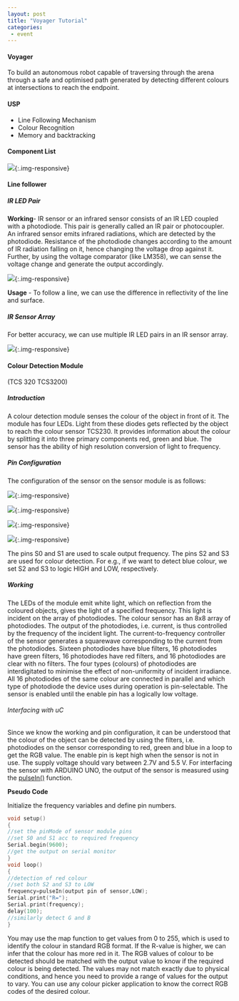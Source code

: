 ```yaml
---
layout: post
title: "Voyager Tutorial"
categories:
 - event
---
```


#### Voyager

To build an autonomous robot capable of traversing through the arena through a safe and optimised path generated by detecting different colours at intersections to reach the endpoint.

#### USP

*   Line Following Mechanism
*   Colour Recognition
*   Memory and backtracking

#### Component List 

![](/img/tutorial/event/voyager/componentlist.png){:.img-responsive}

#### Line follower

##### IR LED Pair

**Working**- IR sensor or an infrared sensor consists of an IR LED coupled with a photodiode. This pair is generally called an IR pair or photocoupler. An infrared sensor emits infrared radiations, which are detected by the photodiode. Resistance of the photodiode changes according to the amount of IR radiation falling on it, hence changing the voltage drop against it. Further, by using the voltage comparator (like LM358), we can sense the voltage change and generate the output accordingly.

![](/img/tutorial/event/voyager/IR.png){:.img-responsive}

**Usage** - To follow a line, we can use the difference in reflectivity of the line and surface.

##### IR Sensor Array

For better accuracy, we can use multiple IR LED pairs in an IR sensor array.

![](/img/tutorial/event/voyager/array.png){:.img-responsive}


#### Colour Detection Module
(TCS 320 TCS3200)


##### Introduction

A colour detection module senses the colour of the object in front of it. The module has four LEDs. Light from these diodes gets reflected by the object to reach the colour sensor TCS230. It provides information about the colour by splitting it into three primary components red, green and blue. The sensor has the ability of high resolution conversion of light to frequency.


##### Pin Configuration

The configuration of the sensor on the sensor module is as follows:

![](/img/tutorial/event/voyager/image_0.png){:.img-responsive}

![](/img/tutorial/event/voyager/image_1.jpg){:.img-responsive}

![](/img/tutorial/event/voyager/image_2.png){:.img-responsive}

![](/img/tutorial/event/voyager/image_3.png){:.img-responsive}

The pins S0 and S1 are used to scale output frequency. The pins S2 and S3 are used for colour detection. For e.g., if we want to detect blue colour, we set S2 and S3 to logic HIGH and LOW, respectively.


##### Working

The LEDs of the module emit white light, which on reflection from the coloured objects, gives the light of a specified frequency. This light is incident on the array of photodiodes. The colour sensor has an 8x8 array of photodiodes. The output of the photodiodes, i.e. current, is thus controlled by the frequency of the incident light. The current-to-frequency controller of the sensor generates a squarewave corresponding to the current from the photodiodes. Sixteen photodiodes have blue filters, 16 photodiodes have green filters, 16 photodiodes have red filters, and 16 photodiodes are clear with no filters. The four types (colours) of photodiodes are interdigitated to minimise the effect of non-uniformity of incident irradiance. All 16 photodiodes of the same colour are connected in parallel and which type of photodiode the device uses during operation is pin-selectable. The sensor is enabled until the enable pin has a logically low voltage.


###### Interfacing with uC

Since we know the working and pin configuration, it can be understood that the colour of the object can be detected by using the filters, i.e. photodiodes on the sensor corresponding to red, green and blue in a loop to get the RGB value. The enable pin is kept high when the sensor is not in use. The supply voltage should vary between 2.7V and 5.5 V. For interfacing the sensor with ARDUINO UNO, the output of the sensor is measured using the [pulseIn()](https://www.arduino.cc/en/Reference/pulseIn) function.


**Pseudo Code**

Initialize the frequency variables and define pin numbers.

```c
void setup() 
{ 
//set the pinMode of sensor module pins 
//set S0 and S1 acc to required frequency 
Serial.begin(9600); 
//get the output on serial monitor 
} 
void loop() 
{ 	
//detection of red colour 	
//set both S2 and S3 to LOW 
frequency=pulseIn(output pin of sensor,LOW); 
Serial.print("R="); 
Serial.print(frequency); 
delay(100); 
//similarly detect G and B 
}
```

You may use the map function to get values from 0 to 255, which is used to identify the colour in standard RGB format. If the R-value is higher, we can infer that the colour has more red in it. The RGB values of colour to be detected should be matched with the output value to know if the required colour is being detected. The values may not match exactly due to physical conditions, and hence you need to provide a range of values for the output to vary. You can use any colour picker application to know the correct RGB codes of the desired colour.